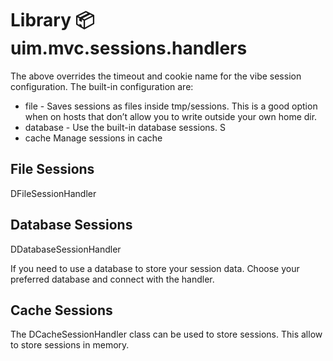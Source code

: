 # Library 📦 uim.mvc.sessions.handlers

The above overrides the timeout and cookie name for the vibe session configuration. The built-in configuration are:

- file - Saves sessions as files inside tmp/sessions. This is a good option when on hosts that don’t allow you to write outside your own home dir.
- database - Use the built-in database sessions. S
- cache Manage sessions in cache

## File Sessions

DFileSessionHandler

## Database Sessions

DDatabaseSessionHandler

If you need to use a database to store your session data. Choose your preferred database and connect with the handler.

## Cache Sessions

The DCacheSessionHandler class can be used to store sessions. This allow to store sessions in memory.
